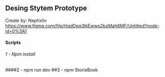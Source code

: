 ## Desing Stytem Prototype

Create by: Nephxlin
https://www.figma.com/file/HqdDpq3lkEwwo2bzMah6MF/Untitled?node-id=0%3A1

#### Scripts 

###### 1 - Npm install
####2 - npm run dev
##3 - npm StorieBook

